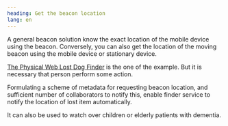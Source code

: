 ```yaml
---
heading: Get the beacon location
lang: en
---
```


A general beacon solution know the exact location of the mobile device using the beacon.
Conversely, you can also get the location of the moving beacon using the mobile device or  stationary device.

[The Physical Web Lost Dog Finder](http://google.github.io/physical-web/examples#moving-beacon) is the one of the example. But it is necessary that person perform some action.

Formulating a scheme of metadata for requesting beacon location, and sufficient number of collaborators to notify this, enable finder service to notify the location of lost item  automatically.

It can also be used to watch over children or elderly patients with dementia.
